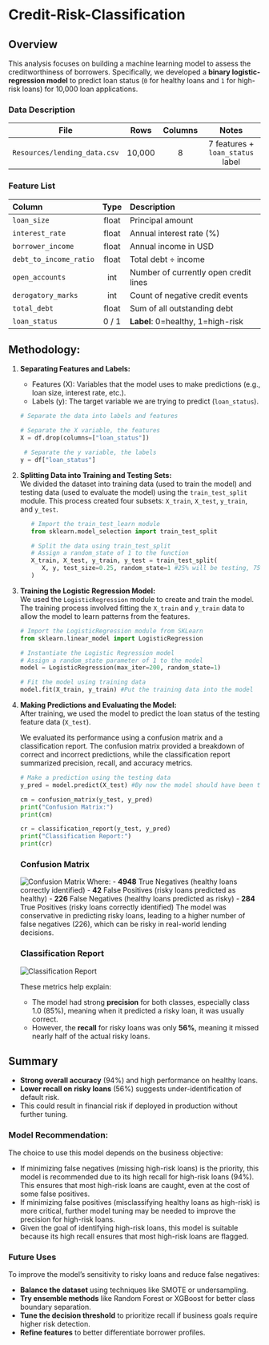 # Credit-Risk-Classification

## Overview

This analysis focuses on building a machine learning model to assess the creditworthiness of borrowers. Specifically, we developed a **binary logistic-regression model**  to predict loan status (`0` for healthy loans and `1` for high-risk loans) for 10,000 loan applications. 

### Data Description

| File                      | Rows  | Columns | Notes                                         |
|:-------------------------:|:-----:|:-------:|:---------------------------------------------:|
| `Resources/lending_data.csv` | 10,000 | 8       | 7 features + `loan_status` label              |

### Feature List

   | Column                   | Type    | Description                                                 |
   |:-------------------------|:-------:|:------------------------------------------------------------|
   | `loan_size`              | float   | Principal amount                                           |
   | `interest_rate`          | float   | Annual interest rate (%)                                   |
   | `borrower_income`        | float   | Annual income in USD                                       |
   | `debt_to_income_ratio`   | float   | Total debt ÷ income                                        |
   | `open_accounts`          | int     | Number of currently open credit lines                      |
   | `derogatory_marks`       | int     | Count of negative credit events                            |
   | `total_debt`             | float   | Sum of all outstanding debt                                |
   | `loan_status`            | 0 / 1   | **Label**: 0=healthy, 1=high-risk                           |


## Methodology:  
1. **Separating Features and Labels:**  
   - Features (X): Variables that the model uses to make predictions (e.g., loan size, interest rate, etc.).  
   - Labels (y): The target variable we are trying to predict (`loan_status`).

   ```python
   # Separate the data into labels and features

   # Separate the X variable, the features
   X = df.drop(columns=["loan_status"])

    # Separate the y variable, the labels
   y = df["loan_status"]
   ```

2. **Splitting Data into Training and Testing Sets:**  
   We divided the dataset into training data (used to train the model) and testing data (used to evaluate the model) using the `train_test_split` module. This process created four subsets: `X_train`, `X_test`, `y_train`, and `y_test`.
   ```python
      # Import the train_test_learn module
      from sklearn.model_selection import train_test_split

      # Split the data using train_test_split
      # Assign a random_state of 1 to the function
      X_train, X_test, y_train, y_test = train_test_split(
         X, y, test_size=0.25, random_state=1 #25% will be testing, 75% for training
      )
      ```

3. **Training the Logistic Regression Model:**  
   We used the `LogisticRegression` module to create and train the model. The training process involved fitting the `X_train` and `y_train` data to allow the model to learn patterns from the features.
   
   ```python
   # Import the LogisticRegression module from SKLearn
   from sklearn.linear_model import LogisticRegression

   # Instantiate the Logistic Regression model
   # Assign a random_state parameter of 1 to the model
   model = LogisticRegression(max_iter=200, random_state=1)

   # Fit the model using training data
   model.fit(X_train, y_train) #Put the training data into the model
   ```

4. **Making Predictions and Evaluating the Model:**  
   After training, we used the model to predict the loan status of the testing feature data (`X_test`).  

   We evaluated its performance using a confusion matrix and a classification report. The confusion matrix provided a breakdown of correct and incorrect predictions, while the classification report summarized precision, recall, and accuracy metrics.

   ```python
   # Make a prediction using the testing data
   y_pred = model.predict(X_test) #By now the model should have been trained, so we are going to make predictions 

   cm = confusion_matrix(y_test, y_pred)
   print("Confusion Matrix:")
   print(cm)

   cr = classification_report(y_test, y_pred)
   print("Classification Report:")
   print(cr)

   ```


      ### Confusion Matrix

      ![Confusion Matrix](20_Supervised_Learning/credit-risk-classification/Images/confusion_matrix.png)
         Where:
         - **4948** True Negatives (healthy loans correctly identified)
         - **42** False Positives (risky loans predicted as healthy)
         - **226** False Negatives (healthy loans predicted as risky)
         - **284** True Positives (risky loans correctly identified)
         The model was conservative in predicting risky loans, leading to a higher number of false negatives (226), which can be risky in real-world lending decisions.

      ### Classification Report

      ![Classification Report](20_Supervised_Learning/credit-risk-classification/Images/classification_report.png)

      These metrics help explain:

      - The model had strong **precision** for both classes, especially class 1.0 (85%), meaning when it predicted a risky loan, it was usually correct.
      - However, the **recall** for risky loans was only **56%**, meaning it missed nearly half of the actual risky loans.


## Summary

- **Strong overall accuracy** (94%) and high performance on healthy loans.
- **Lower recall on risky loans** (56%) suggests under-identification of default risk.
- This could result in financial risk if deployed in production without further tuning.

### Model Recommendation:
The choice to use this model depends on the business objective:  
- If minimizing false negatives (missing high-risk loans) is the priority, this model is recommended due to its high recall for high-risk loans (94%). This ensures that most high-risk loans are caught, even at the cost of some false positives.  
- If minimizing false positives (misclassifying healthy loans as high-risk) is more critical, further model tuning may be needed to improve the precision for high-risk loans.
- Given the goal of identifying high-risk loans, this model is suitable because its high recall ensures that most high-risk loans are flagged.

### Future Uses

To improve the model’s sensitivity to risky loans and reduce false negatives:
- **Balance the dataset** using techniques like SMOTE or undersampling.
- **Try ensemble methods** like Random Forest or XGBoost for better class boundary separation.
- **Tune the decision threshold** to prioritize recall if business goals require higher risk detection.
- **Refine features** to better differentiate borrower profiles.
